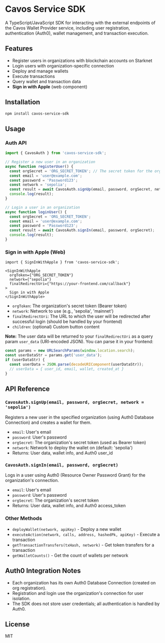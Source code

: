 # Cavos Service SDK

A TypeScript/JavaScript SDK for interacting with the external endpoints of the Cavos Wallet Provider service, including user registration, authentication (Auth0), wallet management, and transaction execution.

## Features
- Register users in organizations with blockchain accounts on Starknet
- Login users with organization-specific connection
- Deploy and manage wallets
- Execute transactions
- Query wallet and transaction data
- **Sign in with Apple** (web component)

## Installation

```bash
npm install cavos-service-sdk
```

## Usage

### Auth API

```typescript
import { CavosAuth } from 'cavos-service-sdk';

// Register a new user in an organization
async function registerUser() {
  const orgSecret = 'ORG_SECRET_TOKEN'; // The secret token for the organization
  const email = 'user@example.com';
  const password = 'Password123';
  const network = 'sepolia';
  const result = await CavosAuth.signUp(email, password, orgSecret, network);
  console.log(result);
}

// Login a user in an organization
async function loginUser() {
  const orgSecret = 'ORG_SECRET_TOKEN';
  const email = 'user@example.com';
  const password = 'Password123';
  const result = await CavosAuth.signIn(email, password, orgSecret);
  console.log(result);
}
```

### Sign in with Apple (Web)

```tsx
import { SignInWithApple } from 'cavos-service-sdk';

<SignInWithApple
  orgToken={"ORG_SECRET_TOKEN"}
  network={"sepolia"}
  finalRedirectUri={"https://your-frontend.com/callback"}
>
  Sign in with Apple
</SignInWithApple>
```

- `orgToken`: The organization's secret token (Bearer token)
- `network`: Network to use (e.g., 'sepolia', 'mainnet')
- `finalRedirectUri`: The URL to which the user will be redirected after successful login (should be handled by your frontend)
- `children`: (optional) Custom button content

**Note:** The user data will be returned to your `finalRedirectUri` as a query param `user_data` (URI-encoded JSON). You can parse it in your frontend:

```js
const params = new URLSearchParams(window.location.search);
const userDataStr = params.get('user_data');
if (userDataStr) {
  const userData = JSON.parse(decodeURIComponent(userDataStr));
  // userData = { user_id, email, wallet, created_at }
}
```

## API Reference

### `CavosAuth.signUp(email, password, orgSecret, network = 'sepolia')`
Registers a new user in the specified organization (using Auth0 Database Connection) and creates a wallet for them.
- `email`: User's email
- `password`: User's password
- `orgSecret`: The organization's secret token (used as Bearer token)
- `network`: Network to deploy the wallet on (default: 'sepolia')
- Returns: User data, wallet info, and Auth0 user_id

### `CavosAuth.signIn(email, password, orgSecret)`
Logs in a user using Auth0 (Resource Owner Password Grant) for the organization's connection.
- `email`: User's email
- `password`: User's password
- `orgSecret`: The organization's secret token
- Returns: User data, wallet info, and Auth0 access_token

### Other Methods
- `deployWallet(network, apiKey)` - Deploy a new wallet
- `executeAction(network, calls, address, hashedPk, apiKey)` - Execute a transaction
- `getTransactionTransfers(txHash, network)` - Get token transfers for a transaction
- `getWalletCounts()` - Get the count of wallets per network

## Auth0 Integration Notes
- Each organization has its own Auth0 Database Connection (created on org registration).
- Registration and login use the organization's connection for user isolation.
- The SDK does not store user credentials; all authentication is handled by Auth0.

## License
MIT